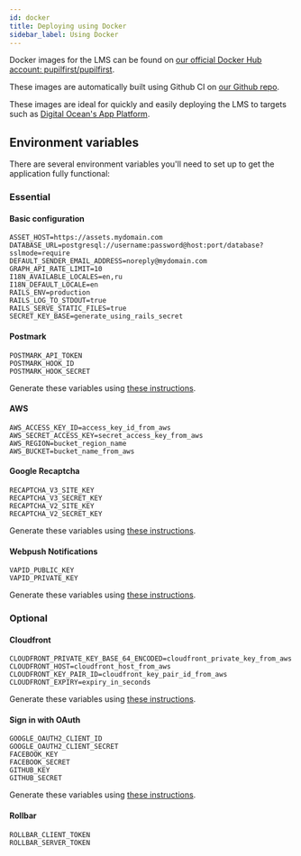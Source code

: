 ```yaml
---
id: docker
title: Deploying using Docker
sidebar_label: Using Docker
---
```


Docker images for the LMS can be found on [our official Docker Hub account: pupilfirst/pupilfirst](https://hub.docker.com/r/pupilfirst/pupilfirst).

These images are automatically built using Github CI on [our Github repo](https://github.com/pupilfirst/pupilfirst).

These images are ideal for quickly and easily deploying the LMS to targets such as
[Digital Ocean's App Platform](https://www.digitalocean.com/products/app-platform).

## Environment variables

There are several environment variables you'll need to set up to get the application fully functional:

### Essential

#### Basic configuration

```
ASSET_HOST=https://assets.mydomain.com
DATABASE_URL=postgresql://username:password@host:port/database?sslmode=require
DEFAULT_SENDER_EMAIL_ADDRESS=noreply@mydomain.com
GRAPH_API_RATE_LIMIT=10
I18N_AVAILABLE_LOCALES=en,ru
I18N_DEFAULT_LOCALE=en
RAILS_ENV=production
RAILS_LOG_TO_STDOUT=true
RAILS_SERVE_STATIC_FILES=true
SECRET_KEY_BASE=generate_using_rails_secret
```

#### Postmark

```
POSTMARK_API_TOKEN
POSTMARK_HOOK_ID
POSTMARK_HOOK_SECRET
```

Generate these variables using [these instructions](/docs/heroku#sending-emails-with-postmark).

#### AWS

```
AWS_ACCESS_KEY_ID=access_key_id_from_aws
AWS_SECRET_ACCESS_KEY=secret_access_key_from_aws
AWS_REGION=bucket_region_name
AWS_BUCKET=bucket_name_from_aws
```

#### Google Recaptcha

```
RECAPTCHA_V3_SITE_KEY
RECAPTCHA_V3_SECRET_KEY
RECAPTCHA_V2_SITE_KEY
RECAPTCHA_V2_SECRET_KEY
```

Generate these variables using [these instructions](/docs/heroku#sending-emails-with-postmark).

#### Webpush Notifications

```
VAPID_PUBLIC_KEY
VAPID_PRIVATE_KEY
```

Generate these variables using [these instructions](/docs/heroku#webpush-notifications).

### Optional

#### Cloudfront

```
CLOUDFRONT_PRIVATE_KEY_BASE_64_ENCODED=cloudfront_private_key_from_aws
CLOUDFRONT_HOST=cloudfront_host_from_aws
CLOUDFRONT_KEY_PAIR_ID=cloudfront_key_pair_id_from_aws
CLOUDFRONT_EXPIRY=expiry_in_seconds
```

Generate these variables using [these instructions](/docs/heroku#content-delivery-network).

#### Sign in with OAuth

```
GOOGLE_OAUTH2_CLIENT_ID
GOOGLE_OAUTH2_CLIENT_SECRET
FACEBOOK_KEY
FACEBOOK_SECRET
GITHUB_KEY
GITHUB_SECRET
```

Generate these variables using [these instructions](/docs/heroku#signing-in-with-oauth).

#### Rollbar

```
ROLLBAR_CLIENT_TOKEN
ROLLBAR_SERVER_TOKEN
```

